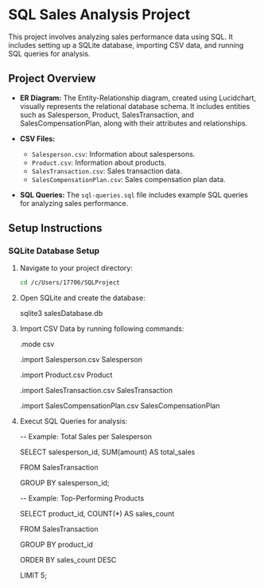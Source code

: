 # SQL Sales Analysis Project

This project involves analyzing sales performance data using SQL. It includes setting up a SQLite database, importing CSV data, and running SQL queries for analysis.

## Project Overview

- **ER Diagram:** The Entity-Relationship diagram, created using Lucidchart, visually represents the relational database schema. It includes entities such as Salesperson, Product, SalesTransaction, and SalesCompensationPlan, along with their attributes and relationships.

- **CSV Files:**
  - `Salesperson.csv`: Information about salespersons.
  - `Product.csv`: Information about products.
  - `SalesTransaction.csv`: Sales transaction data.
  - `SalesCompensationPlan.csv`: Sales compensation plan data.

- **SQL Queries:** The `sql-queries.sql` file includes example SQL queries for analyzing sales performance.

## Setup Instructions

### SQLite Database Setup

1. Navigate to your project directory:
   ```bash
   cd /c/Users/17706/SQLProject

2. Open SQLite and create the database:

    sqlite3 salesDatabase.db

3. Import CSV Data by running following commands:
   
     .mode csv
   
     .import Salesperson.csv Salesperson
   
    .import Product.csv Product
   
    .import SalesTransaction.csv SalesTransaction
   
    .import SalesCompensationPlan.csv SalesCompensationPlan

5. Execut SQL Queries for analysis:
   
     -- Example: Total Sales per Salesperson
   
      SELECT salesperson_id, SUM(amount) AS total_sales
   
      FROM SalesTransaction
   
      GROUP BY salesperson_id;
   

    -- Example: Top-Performing Products
   
    SELECT product_id, COUNT(*) AS sales_count
   
    FROM SalesTransaction
   
    GROUP BY product_id
   
    ORDER BY sales_count DESC
   
    LIMIT 5;
